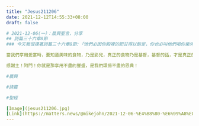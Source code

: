 ```yaml
---
title: "Jesus211206"
date: 2021-12-12T14:55:33+08:00
draft: false

# 2021-12-06(一）：晨興聖言，分享
## 詩篇三十六章8節
### 今天我很摸著詩篇三十六章8節:「他們必因你殿裡的肥甘得以飽足，你也必叫他們喝你樂河的水。」耶穌說：「我來，是要人得生命，並且得的更豐盛。」每當我們主日來到聚會，就是在主面前，認錯得到救贖，祂將生命的活水，帶給了我們，使我們不再感到乾渴。

當我們享用愛宴時，要知道美味的食物，乃是影兒，真正的食物乃是基督，基督的話，才是真正的食物、真正的活水。我們連上了源頭，就得著神蹟的拯救，就如同「五餅二魚」那神蹟般，因為連上了源頭，所以能夠餵飽五千人！

感謝主！阿門！你就是那享用不盡的豐盛，是我們頌揚不盡的恩典！

#晨興

#詩篇

#聖經

[Image](jesus211206.jpg)
[Link](https://matters.news/@mikejohn/2021-12-06-%E4%B8%80-%E6%99%A8%E8%88%88%E8%81%96%E8%A8%80-%E5%88%86%E4%BA%AB-bafyreiho7p24piqcv2cq27jmohlveqyrtvpy2nm4xmz7jiv72vuftkfgyi)
---
```


